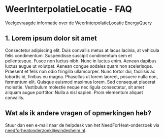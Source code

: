 # WeerInterpolatieLocatie - FAQ
Veelgevraagde informatie over de WeerInterpolatieLocatie EnergyQuery

## 1. Lorem ipsum dolor sit amet
Consectetur adipiscing elit. Duis convallis metus at lacus lacinia, at vehicula felis condimentum. Suspendisse suscipit condimentum sem et pellentesque. Fusce non luctus nibh. Nunc in luctus enim. Aenean dapibus luctus augue ut volutpat. Aenean congue sodales quam non scelerisque. Praesent et felis non odio fringilla ullamcorper. Nunc tortor dui, facilisis ac lobortis id, finibus eu magna. Phasellus ut lorem laoreet, posuere nulla non, fermentum elit. Quisque euismod maximus lorem. Sed consequat placerat molestie. Vestibulum molestie neque nec ligula consectetur, sit amet aliquam augue porttitor. Nulla a nisl sapien. Proin elementum aliquet convallis. 

## Wat als ik andere vragen of opmerkingen heb?
Stuur dan een e-mail naar de helpdesk van het NeedForHeat-onderzoek via [needforheatonderzoek@windesheim.nl](needforheatonderzoek@windesheim.nl).
